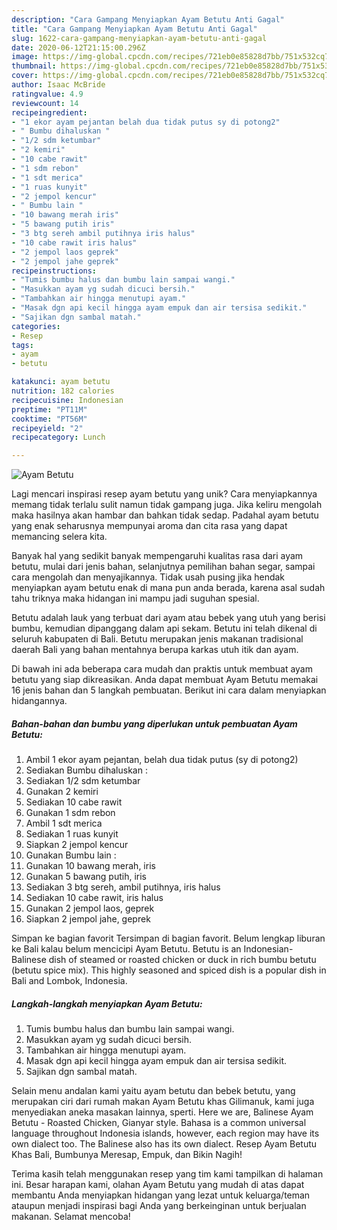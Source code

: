 ```yaml
---
description: "Cara Gampang Menyiapkan Ayam Betutu Anti Gagal"
title: "Cara Gampang Menyiapkan Ayam Betutu Anti Gagal"
slug: 1622-cara-gampang-menyiapkan-ayam-betutu-anti-gagal
date: 2020-06-12T21:15:00.296Z
image: https://img-global.cpcdn.com/recipes/721eb0e85828d7bb/751x532cq70/ayam-betutu-foto-resep-utama.jpg
thumbnail: https://img-global.cpcdn.com/recipes/721eb0e85828d7bb/751x532cq70/ayam-betutu-foto-resep-utama.jpg
cover: https://img-global.cpcdn.com/recipes/721eb0e85828d7bb/751x532cq70/ayam-betutu-foto-resep-utama.jpg
author: Isaac McBride
ratingvalue: 4.9
reviewcount: 14
recipeingredient:
- "1 ekor ayam pejantan belah dua tidak putus sy di potong2"
- " Bumbu dihaluskan "
- "1/2 sdm ketumbar"
- "2 kemiri"
- "10 cabe rawit"
- "1 sdm rebon"
- "1 sdt merica"
- "1 ruas kunyit"
- "2 jempol kencur"
- " Bumbu lain "
- "10 bawang merah iris"
- "5 bawang putih iris"
- "3 btg sereh ambil putihnya iris halus"
- "10 cabe rawit iris halus"
- "2 jempol laos geprek"
- "2 jempol jahe geprek"
recipeinstructions:
- "Tumis bumbu halus dan bumbu lain sampai wangi."
- "Masukkan ayam yg sudah dicuci bersih."
- "Tambahkan air hingga menutupi ayam."
- "Masak dgn api kecil hingga ayam empuk dan air tersisa sedikit."
- "Sajikan dgn sambal matah."
categories:
- Resep
tags:
- ayam
- betutu

katakunci: ayam betutu 
nutrition: 182 calories
recipecuisine: Indonesian
preptime: "PT11M"
cooktime: "PT56M"
recipeyield: "2"
recipecategory: Lunch

---
```



![Ayam Betutu](https://img-global.cpcdn.com/recipes/721eb0e85828d7bb/751x532cq70/ayam-betutu-foto-resep-utama.jpg)

Lagi mencari inspirasi resep ayam betutu yang unik? Cara menyiapkannya memang tidak terlalu sulit namun tidak gampang juga. Jika keliru mengolah maka hasilnya akan hambar dan bahkan tidak sedap. Padahal ayam betutu yang enak seharusnya mempunyai aroma dan cita rasa yang dapat memancing selera kita.

Banyak hal yang sedikit banyak mempengaruhi kualitas rasa dari ayam betutu, mulai dari jenis bahan, selanjutnya pemilihan bahan segar, sampai cara mengolah dan menyajikannya. Tidak usah pusing jika hendak menyiapkan ayam betutu enak di mana pun anda berada, karena asal sudah tahu triknya maka hidangan ini mampu jadi suguhan spesial.

Betutu adalah lauk yang terbuat dari ayam atau bebek yang utuh yang berisi bumbu, kemudian dipanggang dalam api sekam. Betutu ini telah dikenal di seluruh kabupaten di Bali. Betutu merupakan jenis makanan tradisional daerah Bali yang bahan mentahnya berupa karkas utuh itik dan ayam.


Di bawah ini ada beberapa cara mudah dan praktis untuk membuat ayam betutu yang siap dikreasikan. Anda dapat membuat Ayam Betutu memakai 16 jenis bahan dan 5 langkah pembuatan. Berikut ini cara dalam menyiapkan hidangannya.

<!--inarticleads1-->

##### Bahan-bahan dan bumbu yang diperlukan untuk pembuatan Ayam Betutu:

1. Ambil 1 ekor ayam pejantan, belah dua tidak putus (sy di potong2)
1. Sediakan  Bumbu dihaluskan :
1. Sediakan 1/2 sdm ketumbar
1. Gunakan 2 kemiri
1. Sediakan 10 cabe rawit
1. Gunakan 1 sdm rebon
1. Ambil 1 sdt merica
1. Sediakan 1 ruas kunyit
1. Siapkan 2 jempol kencur
1. Gunakan  Bumbu lain :
1. Gunakan 10 bawang merah, iris
1. Gunakan 5 bawang putih, iris
1. Sediakan 3 btg sereh, ambil putihnya, iris halus
1. Sediakan 10 cabe rawit, iris halus
1. Gunakan 2 jempol laos, geprek
1. Siapkan 2 jempol jahe, geprek


Simpan ke bagian favorit Tersimpan di bagian favorit. Belum lengkap liburan ke Bali kalau belum mencicipi Ayam Betutu. Betutu is an Indonesian-Balinese dish of steamed or roasted chicken or duck in rich bumbu betutu (betutu spice mix). This highly seasoned and spiced dish is a popular dish in Bali and Lombok, Indonesia. 

<!--inarticleads2-->

##### Langkah-langkah menyiapkan Ayam Betutu:

1. Tumis bumbu halus dan bumbu lain sampai wangi.
1. Masukkan ayam yg sudah dicuci bersih.
1. Tambahkan air hingga menutupi ayam.
1. Masak dgn api kecil hingga ayam empuk dan air tersisa sedikit.
1. Sajikan dgn sambal matah.


Selain menu andalan kami yaitu ayam betutu dan bebek betutu, yang merupakan ciri dari rumah makan Ayam Betutu khas Gilimanuk, kami juga menyediakan aneka masakan lainnya, sperti. Here we are, Balinese Ayam Betutu - Roasted Chicken, Gianyar style. Bahasa is a common universal language throughout Indonesia islands, however, each region may have its own dialect too. The Balinese also has its own dialect. Resep Ayam Betutu Khas Bali, Bumbunya Meresap, Empuk, dan Bikin Nagih! 

Terima kasih telah menggunakan resep yang tim kami tampilkan di halaman ini. Besar harapan kami, olahan Ayam Betutu yang mudah di atas dapat membantu Anda menyiapkan hidangan yang lezat untuk keluarga/teman ataupun menjadi inspirasi bagi Anda yang berkeinginan untuk berjualan makanan. Selamat mencoba!
